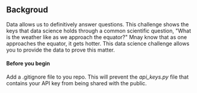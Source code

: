 ## Backgroud

Data allows us to definitively answer questions. This challenge shows the keys that data science holds through a common scientific question, "What is the weather like as we approach the equator?"
Mnay know that as one approaches the equator, it gets hotter. This data science challenge allows you to provide the data to prove this matter.

#### Before you begin
Add a .gitignore file to you repo. This will prevent the *api_keys.py* file that contains your API key from being shared with the public.


